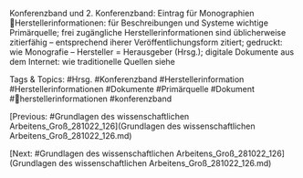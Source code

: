 Konferenzband und 2. Konferenzband: Eintrag für Monographien
Herstellerinformationen: für Beschreibungen und Systeme wichtige Primärquelle; frei 
zugängliche Herstellerinformationen sind üblicherweise zitierfähig – entsprechend iherer
Veröffentlichungsform zitiert; gedruckt: wie Monografie – Hersteller = Herausgeber 
(Hrsg.); digitale Dokumente aus dem Internet: wie traditionelle Quellen siehe 

   Tags & Topics:
   #Hrsg.
   #Konferenzband
   #Herstellerinformation
   #Herstellerinformationen
   #Dokumente
   #Primärquelle
   #Dokument
   #herstellerinformationen
   #konferenzband

[Previous: #Grundlagen des wissenschaftlichen Arbeitens_Groß_281022_126](Grundlagen des wissenschaftlichen Arbeitens_Groß_281022_126.md)

[Next: #Grundlagen des wissenschaftlichen Arbeitens_Groß_281022_126](Grundlagen des wissenschaftlichen Arbeitens_Groß_281022_126.md)